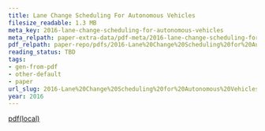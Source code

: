 ```yaml
---
title: Lane Change Scheduling For Autonomous Vehicles
filesize_readable: 1.3 MB
meta_key: 2016-lane-change-scheduling-for-autonomous-vehicles
meta_relpath: paper-extra-data/pdf-meta/2016-lane-change-scheduling-for-autonomous-vehicles.yaml
pdf_relpath: paper-repo/pdfs/2016-Lane%20Change%20Scheduling%20for%20Autonomous%20Vehicles.pdf
reading_status: TBD
tags:
- gen-from-pdf
- other-default
- paper
url_slug: 2016-Lane%20Change%20Scheduling%20for%20Autonomous%20Vehicles
year: 2016
---
```


[pdf(local)](../../paper-repo/pdfs/2016-Lane%20Change%20Scheduling%20for%20Autonomous%20Vehicles.pdf)
